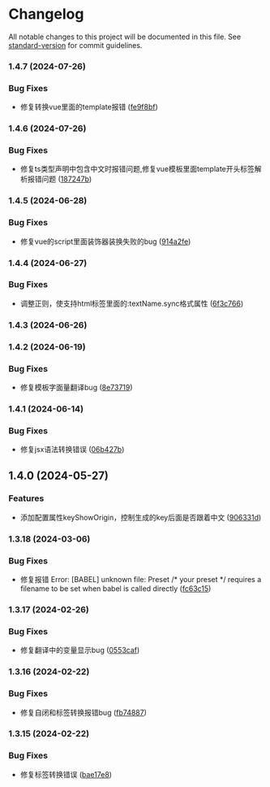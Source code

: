 # Changelog

All notable changes to this project will be documented in this file. See [standard-version](https://github.com/conventional-changelog/standard-version) for commit guidelines.

### 1.4.7 (2024-07-26)


### Bug Fixes

* 修复转换vue里面的template报错 ([fe9f8bf](https://github.com/tenadolanter/i18n-cli/commit/fe9f8bfed3cb3bd3547a53197e8b76ef2359d50d))

### 1.4.6 (2024-07-26)


### Bug Fixes

* 修复ts类型声明中包含中文时报错问题,修复vue模板里面template开头标签解析报错问题 ([187247b](https://github.com/tenadolanter/i18n-cli/commit/187247bffd50f4a90f637a4e0d559ebed660c5b2))

### 1.4.5 (2024-06-28)


### Bug Fixes

* 修复vue的script里面装饰器装换失败的bug ([914a2fe](https://github.com/tenadolanter/i18n-cli/commit/914a2fe129dbeb4deeea6e689aee14e3b3294116))

### 1.4.4 (2024-06-27)


### Bug Fixes

* 调整正则，使支持html标签里面的:textName.sync格式属性 ([6f3c766](https://github.com/tenadolanter/i18n-cli/commit/6f3c7667a4b30e84c2e7b58a1bda2eec9d2a0fc5))

### 1.4.3 (2024-06-26)

### 1.4.2 (2024-06-19)


### Bug Fixes

* 修复模板字面量翻译bug ([8e73719](https://github.com/tenadolanter/i18n-cli/commit/8e73719d9b5e07bb8a30200f3e6314a391c9d3b7))

### 1.4.1 (2024-06-14)


### Bug Fixes

* 修复jsx语法转换错误 ([06b427b](https://github.com/tenadolanter/i18n-cli/commit/06b427bec80f5238ead3e899bcce1184c798683b))

## 1.4.0 (2024-05-27)


### Features

* 添加配置属性keyShowOrigin，控制生成的key后面是否跟着中文 ([906331d](https://github.com/tenadolanter/i18n-cli/commit/906331d3da0f1411f06dbf4a7679fe14a1c5ecb1))

### 1.3.18 (2024-03-06)


### Bug Fixes

* 修复报错 Error: [BABEL] unknown file: Preset /* your preset */ requires a filename to be set when babel is called directly ([fc63c15](https://github.com/tenadolanter/i18n-cli/commit/fc63c159c96927f8e9ca02a150237881c8b5ae07))

### 1.3.17 (2024-02-26)


### Bug Fixes

* 修复翻译中的变量显示bug ([0553caf](https://github.com/tenadolanter/i18n-cli/commit/0553caf0f69d3370aee102e59c01a762f5615c30))

### 1.3.16 (2024-02-22)


### Bug Fixes

* 修复自闭和标签转换报错bug ([fb74887](https://github.com/tenadolanter/i18n-cli/commit/fb74887457ca3bb7a959889fa3df0b0e274a20b5))

### 1.3.15 (2024-02-22)


### Bug Fixes

* 修复标签转换错误 ([bae17e8](https://github.com/tenadolanter/i18n-cli/commit/bae17e8b3e5c333dc8dd920f8067ee9dc8069c59))
